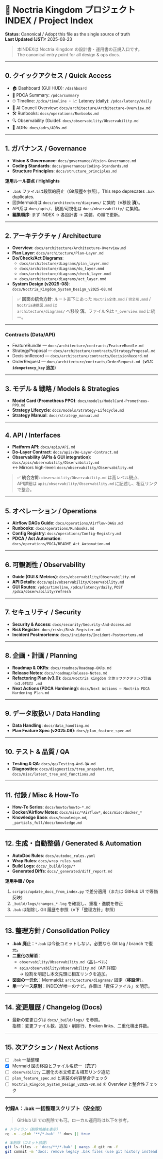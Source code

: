 # 📜 Noctria Kingdom プロジェクト INDEX / Project Index
**Status:** Canonical / Adopt this file as the single source of truth  
**Last Updated (JST):** 2025-08-23

> 本INDEXは Noctria Kingdom の設計書・運用書の正規入口です。  
> The canonical entry point for all design & ops docs.

---

## 0. クイックアクセス / Quick Access
- 🏠 Dashboard (GUI HUD): `/dashboard`
- 🔁 PDCA Summary: `/pdca/summary`
- ⏱ Timeline: `/pdca/timeline` ・ 📈 Latency (daily): `/pdca/latency/daily`
- 🤖 AI Council Overview: `docs/architecture/Architecture-Overview.md`
- 🛠 Runbooks: `docs/operations/Runbooks.md`
- 🔍 Observability (Guide): `docs/observability/Observability.md`
- 🧾 ADRs: `docs/adrs/ADRs.md`

---

## 1. ガバナンス / Governance
- **Vision & Governance**: `docs/governance/Vision-Governance.md`
- **Coding Standards**: `docs/governance/Coding-Standards.md`
- **Structure Principles**: `docs/structure_principles.md`

**運用ルール要点 / Highlights**
- `.bak` ファイルは段階的廃止（Git履歴を参照）。This repo deprecates `.bak` duplicates.
- 図(Mermaid)は `docs/architecture/diagrams/` に集約（※移設 **済**）。
- API系は `docs/apis/`、観測/可視化は `docs/observability/` に集約。
- **編集順序**: まず INDEX → 各設計書 → 実装、の順で更新。

---

## 2. アーキテクチャ / Architecture
- **Overview**: `docs/architecture/Architecture-Overview.md`
- **Plan Layer**: `docs/architecture/Plan-Layer.md`
- **Do/Check/Act Diagrams**:
  - `docs/architecture/diagrams/plan_layer.mmd`
  - `docs/architecture/diagrams/do_layer.mmd`
  - `docs/architecture/diagrams/check_layer.mmd`
  - `docs/architecture/diagrams/act_layer.mmd`
- **System Design (v2025-08)**: `docs/Noctria_Kingdom_System_Design_v2025-08.md`

> ✅ **図面の統合方針**: ルート直下にあった `Noctria全体.mmd` / `完全形.mmd` / `Noctria連携図.mmd` は  
> `architecture/diagrams/` へ移設 **済**。ファイル名は `*_overview.mmd` に統一。

---

### Contracts (Data/API)
- FeatureBundle — `docs/architecture/contracts/FeatureBundle.md`
- StrategyProposal — `docs/architecture/contracts/StrategyProposal.md`
- DecisionRecord — `docs/architecture/contracts/DecisionRecord.md`
- OrderRequest — `docs/architecture/contracts/OrderRequest.md`（**v1.1: `idempotency_key` 追加**）

---

## 3. モデル & 戦略 / Models & Strategies
- **Model Card (Prometheus PPO)**: `docs/models/ModelCard-Prometheus-PPO.md`
- **Strategy Lifecycle**: `docs/models/Strategy-Lifecycle.md`
- **Strategy Manual**: `docs/strategy_manual.md`

---

## 4. API / Interfaces
- **Platform API**: `docs/apis/API.md`
- **Do-Layer Contract**: `docs/apis/Do-Layer-Contract.md`
- **Observability (APIs & GUI integration)**: `docs/apis/observability/Observability.md`  
  ↔ Mirrors high-level: `docs/observability/Observability.md`

> ✅ **統合方針**: `observability/Observability.md` は高レベル観点、  
> API詳細は `apis/observability/Observability.md` に記述し、相互リンクで整合。

---

## 5. オペレーション / Operations
- **Airflow DAGs Guide**: `docs/operations/Airflow-DAGs.md`
- **Runbooks**: `docs/operations/Runbooks.md`
- **Config Registry**: `docs/operations/Config-Registry.md`
- **PDCA / Act Automation**: `docs/operations/PDCA/README_Act_Automation.md`

---

## 6. 可観測性 / Observability
- **Guide (GUI & Metrics)**: `docs/observability/Observability.md`
- **API Details**: `docs/apis/observability/Observability.md`
- **GUI Routes**: `/pdca/timeline`, `/pdca/latency/daily`, `POST /pdca/observability/refresh`

---

## 7. セキュリティ / Security
- **Security & Access**: `docs/security/Security-And-Access.md`
- **Risk Register**: `docs/risks/Risk-Register.md`
- **Incident Postmortems**: `docs/incidents/Incident-Postmortems.md`

---

## 8. 企画・計画 / Planning
- **Roadmap & OKRs**: `docs/roadmap/Roadmap-OKRs.md`
- **Release Notes**: `docs/roadmap/Release-Notes.md`
- **Refactoring Plan (v3.0)**: `docs/Noctria Kingdom 全体リファクタリング計画（v3.0対応）.md`
- **Next Actions (PDCA Hardening)**: `docs/Next Actions — Noctria PDCA Hardening Plan.md`

---

## 9. データ取扱い / Data Handling
- **Data Handling**: `docs/data_handling.md`
- **Plan Feature Spec (v2025.08)**: `docs/plan_feature_spec.md`

---

## 10. テスト & 品質 / QA
- **Testing & QA**: `docs/qa/Testing-And-QA.md`
- **Diagnostics**: `docs/diagnostics/tree_snapshot.txt`, `docs/misc/latest_tree_and_functions.md`

---

## 11. 付録 / Misc & How-To
- **How-To Series**: `docs/howto/howto-*.md`
- **Docker/Airflow Notes**: `docs/misc/*Airflow*`, `docs/misc/docker_*`
- **Knowledge Base**: `docs/knowledge.md`, `_partials_full/docs/knowledge.md`

---

## 12. 生成・自動整備 / Generated & Automation
- **AutoDoc Rules**: `docs/autodoc_rules.yaml`
- **Wrap Rules**: `docs/wrap_rules.yaml`
- **Build Logs**: `docs/_build/logs/*`
- **Generated Diffs**: `docs/_generated/diff_report.md`

**運用手順 / Ops**
1. `scripts/update_docs_from_index.py` で差分適用（または GitHub UI で等価反映）  
2. `_build/logs/changes_*.log` を確認し、重複・逸脱を修正  
3. `.bak` は削除し Git 履歴を参照（※下「整理方針」参照）

---

## 13. 整理方針 / Consolidation Policy
- **.bak 廃止**：`*.bak` は今後コミットしない。必要なら Git tag / branch で復元。
- **二重化の解消**：  
  - `observability/Observability.md`（高レベル）  
  - `apis/observability/Observability.md`（API詳細）  
  → 役割を明記し本文先頭に相互リンクを追加。
- **図面の一元化**：Mermaidは `architecture/diagrams/` 固定（**移設済**）。
- **単一ソース原則**：INDEXが唯一のナビ。各章は「責任ファイル」を明示。

---

## 14. 変更履歴 / Changelog (Docs)
- 最新の変更ログは `docs/_build/logs/` を参照。  
  指標：変更ファイル数、追加・削除行、Broken links、二重化検出件数。

---

## 15. 次アクション / Next Actions
- [ ] `.bak` 一括整理
- [x] Mermaid 図の移設とファイル名統一（**完了**）
- [ ] `observability` 二層化の本文修正＆相互リンク追記
- [ ] `plan_feature_spec.md` と実装の内容整合チェック
- [ ] `Noctria_Kingdom_System_Design_v2025-08.md` を Overview と整合性チェック

---

### 付録A：.bak 一括整理スクリプト（安全版）
> GitHub UI での削除でも可。ローカル運用時は以下を参考。

```bash
# ドライラン（削除候補を表示）
rg -n --glob '**/*.bak' '' docs || true

# 本削除（コミット前提）
git ls-files -z 'docs/**/*.bak' | xargs -0 git rm -f
git commit -m 'docs: remove legacy .bak files (use git history instead)'

